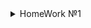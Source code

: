 <details>
<summary>
HomeWork №1</summary>

### Настройка локального окружения:
- Установка kubectl
- Запуск кластера minikube (docker драйвер)
- Установка kubernetes-dashboard и k9s
### Задание 1:
> Разберитесь почему все pod в namespace kube-system восстановились после удаления.
- Поды kube-scheduler, kube-controller-manager, etcd, apiserver это static-pods. Они управляются напрямую демоном kubelet на конкретной ноде (kubelet наблюдает за каждым статическим подом и перезапускает его в случае сбоя).
- Под core-dns-\* управляется с помощью ресурса ReplicaSet, цель которого поддерживать стабильный набор реплик пода в любой момент времени.
- Под kube-proxy-\* управляется с помощью ресурса DaemonSet, который гарантирует запуск пода на всех (или некоторых) нодах.
### Задание 2:
> Cоздание Dockerfile, сборка образа, запуск первого пода и т.д.
- Подготовлен Dockerfile, готовый образ запушен в публичный Container Registry (Docker Hub).
- Создан манифест первого пода, добавлен init-контейнер для генерации index.html. Используем kubectl port-forward для проброса и проверяем стартовую страницу.
### Как запустить проект:
- В директории kubernetes-intro выполнить:
<pre>
kubectl apply -f web-pod.yaml
kubectl port-forward --address 0.0.0.0 pod/web-app 8000:8000
</pre>
Для микросервиса frontend
<pre>
kubectl apply -f frontend-pod-healthy.yaml
</pre>
### Как проверить работоспособность:
<pre>kubectl port-forward --address 0.0.0.0 pod/web-app 8000:8000
</pre>
- Перейти по ссылке http://localhost:8000
### Задание со \*:
> Запуск микросервиса frontend, исправление ошибки при старте пода.
- Под frontend не запускается, в логах ошибка `'panic: environment variable "PRODUCT_CATALOG_SERVICE_ADDR" not set'`. Добавляем необходимые переменные.
</details>
